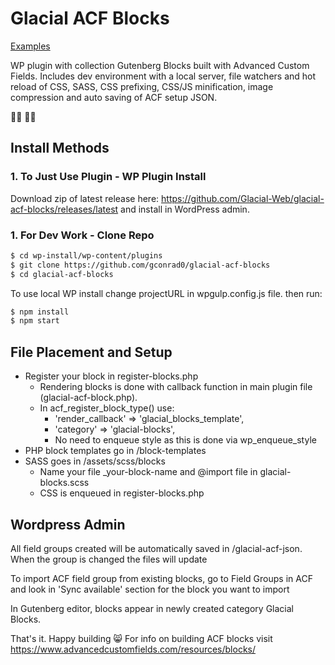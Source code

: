 # Glacial ACF Blocks
<a href="http://demo.gregwebdevtests.com.php73-37.phx1-1.websitetestlink.com/glacial-acf-blocks/" taget="_blank">Examples</a>

WP plugin with collection Gutenberg Blocks built with Advanced Custom Fields. Includes dev environment with a local server, file watchers and hot reload of CSS, SASS, CSS prefixing, CSS/JS minification, image compression and auto saving of ACF setup JSON.

:technologist:	:woman_technologist:
## Install Methods

### 1. To Just Use Plugin - WP Plugin Install
Download zip of latest release here: https://github.com/Glacial-Web/glacial-acf-blocks/releases/latest and install in WordPress admin.

### 1. For Dev Work - Clone Repo
```bash
$ cd wp-install/wp-content/plugins
$ git clone https://github.com/gconrad0/glacial-acf-blocks
$ cd glacial-acf-blocks
```
To use local WP install change projectURL in wpgulp.config.js file. then run:
```bash
$ npm install
$ npm start
```



## File Placement and Setup
* Register your block in register-blocks.php
    * Rendering blocks is done with callback function in main plugin file (glacial-acf-block.php).
    * In acf_register_block_type() use:
        * 'render_callback' => 'glacial_blocks_template',
        * 'category'        => 'glacial-blocks',
        * No need to enqueue style as this is done via wp_enqueue_style
* PHP block templates go in /block-templates
* SASS goes in /assets/scss/blocks
    * Name your file _your-block-name and @import file in glacial-blocks.scss
    * CSS is enqueued in register-blocks.php

## Wordpress Admin

All field groups created will be automatically saved in /glacial-acf-json. When the group is changed the files will update

To import ACF field group from existing blocks, go to Field Groups in ACF and look in 'Sync available' section for the block you want to import

In Gutenberg editor, blocks appear in newly created category Glacial Blocks.

That's it. Happy building :smile_cat: For info on building ACF blocks visit https://www.advancedcustomfields.com/resources/blocks/


